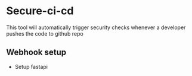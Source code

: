 # Secure-ci-cd
This tool will automatically trigger security checks whenever a developer pushes the code to github repo
## Webhook setup
- Setup fastapi
 
